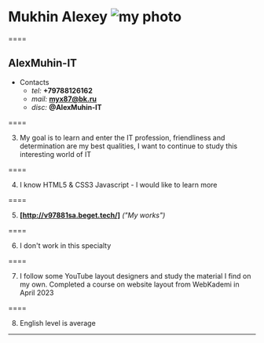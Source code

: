 # Mukhin Alexey  ![my photo](../img/my_photo_ava.jpg)

====

## AlexMuhin-IT 
* Contacts
   + _tel:_ **+79788126162**
   + _mail:_ **myx87@bk.ru**
   + _disc:_ **@AlexMuhin-IT**

====

3. My goal is to learn and enter the IT profession, friendliness and determination are my best qualities, I want to continue to study this interesting world of IT

====

4. I know HTML5 & CSS3 Javascript - I would like to learn more

====

5. **[http://v97881sa.beget.tech/]** *("My works")*

====

6. I don't work in this specialty

====

7. I follow some YouTube layout designers and study the material I find on my own. Completed a course on website layout from WebKademi in April 2023

====

8. English level is average

*****
